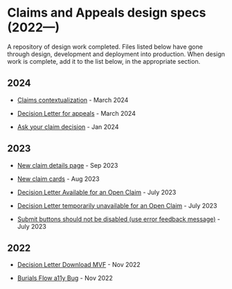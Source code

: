 # Claims and Appeals design specs (2022—)
A repository of design work completed. Files listed below have gone through design, development and deployment into production. When design work is complete, add it to the list below, in the appropriate section.


## 2024
* [Claims contextualization](https://www.figma.com/file/bWELjWsVqkf3BDx0PXqqam/Claim-Contextualization?type=design&node-id=1%3A12453&mode=design&t=ItUX7F88hBIYgoMt-1) - March 2024

* [Decision Letter for appeals](https://www.figma.com/file/v0y52xy4CvefxkYDqzXlnn/Decision-Letters-for-Appeals?type=design&node-id=0%3A1&mode=design&t=ItUX7F88hBIYgoMt-1) - March 2024

* [Ask your claim decision](https://www.figma.com/file/QuVTr9DMO5qjYrCgZXPNJ8/Ask-For-Your-Claim-Decision?type=design&node-id=2%3A1057&mode=design&t=ItUX7F88hBIYgoMt-1) - Jan 2024


## 2023
* [New claim details page](https://www.sketch.com/s/98e35645-34eb-40cf-80c1-6c4952943584/p/B9C46ABC-36AD-4CA8-9896-55762FC6912E/canvas) - Sep 2023

* [New claim cards](https://www.sketch.com/s/98e35645-34eb-40cf-80c1-6c4952943584/p/CEE34D8F-F5D3-46B7-85F8-8724BCBB5C76/canvas) - Aug 2023

*  [Decision Letter Available for an Open Claim](https://www.sketch.com/s/4806c02e-9cde-47ff-9326-f3a4acc53373/p/7874DF27-BF38-4D70-8AB6-E5BEFDCA3A21/canvas) - July 2023

* [Decision Letter temporarily unavailable for an Open Claim](https://www.sketch.com/s/0f11d505-f486-4ebb-9c33-36838cac2742) - July 2023

* [Submit buttons should not be disabled (use error feedback message)](https://www.sketch.com/s/574235f1-1c34-4d77-9123-6c2878e9b477) - July 2023

## 2022
* [Decision Letter Download MVF](https://www.sketch.com/s/8b025901-295d-4929-95cc-8dbeb28454b3/p/CAA1846C-79ED-4BDB-94B9-BA0EBE74EC5B/canvas) - Nov 2022

* [Burials Flow a11y Bug](https://www.sketch.com/s/4c0aad2f-9660-4944-9fcd-9de1d122ab8b/p/4DC554CF-886A-473E-B2E6-3C7D765E5BE5/canvas) - Nov 2022
